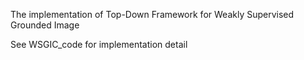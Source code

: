 The implementation of Top-Down Framework for Weakly Supervised Grounded Image

See WSGIC_code for implementation detail
